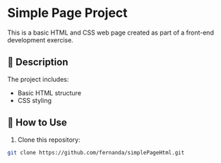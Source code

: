 # Simple Page Project

This is a basic HTML and CSS web page created as part of a front-end development exercise.

## 📄 Description

The project includes:
- Basic HTML structure
- CSS styling

## 🚀 How to Use

1. Clone this repository:

```bash
git clone https://github.com/fernanda/simplePageHtml.git
